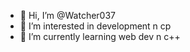 - 👋 Hi, I’m @Watcher037
- 👀 I’m interested in development n cp
- 🌱 I’m currently learning web dev n c++

<!---
Watcher037/Watcher037 is a ✨ special ✨ repository because its `README.md` (this file) appears on your GitHub profile.
You can click the Preview link to take a look at your changes.
--->
